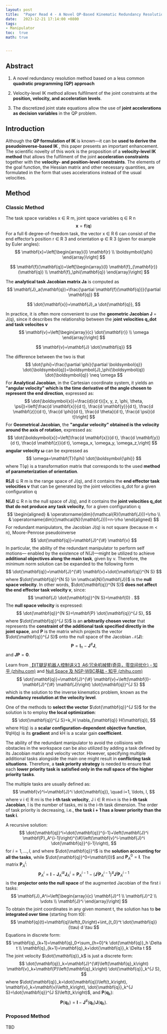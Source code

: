 ```yaml
---
layout: post
title:  "Paper Read 4 - A Novel QP-Based Kinematic Redundancy Resolution Method With Joint Constraints Satisfaction"
date:   2023-12-21 17:14:00 +0800
tags:
- Manipulator
toc:  true
math: true


---
```


## **Abstract**

1. A novel redundancy resolution method based on a less common **quadratic programming (QP) approach**

2. Velocity-level IK method allows fulfilment of the joint constraints at the **position, velocity, and acceleration levels**.

3. The discretized joint state equations allow the use of **joint accelerations as decision variables** in the QP problem.

## **Introduction**

Although the **QP formulation of IK** is known—it can be **used to derive the pseudoinverse-based IK** , this paper presents an important enhancement. The scientific novelty of this work is the proposition of a **velocity-level IK method** that allows the fulfilment of the joint **acceleration constraints** together with the **velocity- and position-level constraints**. The elements of the goal function, the Hessian matrix and other necessary quantities, are formulated in the form that uses accelerations instead of the usual velocities.

## **Method**

### **Classic Method**

The task space variables x ∈ R m, joint space variables q ∈ R n
$$
\mathbf{x}=\mathbf{f}(\mathbf{q})
$$
For a full 6 degree-of-freedom task, the vector x ∈ R 6 can consist of the end effector’s position r ∈ R 3 and orientation φ ∈ R 3 (given for example by Euler angles):
$$
\mathbf{x}=\left[\begin{array}{l}
\mathbf{r} \\
\boldsymbol{\phi}
\end{array}\right]
$$

$$
\mathbf{f}(\mathbf{q})=\left[\begin{array}{l}
\mathbf{f}_{\mathbf{r}}(\mathbf{q}) \\
\mathbf{f}_\phi(\mathbf{q})
\end{array}\right]
$$

The **analytical task Jacobian matrix Ja** is computed as
$$
\mathbf{J}_a(\mathbf{q})=\frac{\partial \mathbf{f}(\mathbf{q})}{\partial \mathbf{q}}
$$

$$
\dot{\mathbf{x}}=\mathbf{J}_a \dot{\mathbf{q}},
$$

In practice, it is often more convenient to use the **geometric Jacobian J** = J(q), since it describes the relationship between the j**oint velocities q_dot and task velocites v**
$$
\mathbf{v}=\left[\begin{array}{c}
\dot{\mathbf{r}} \\
\omega
\end{array}\right]
$$

$$
\mathbf{v}=\mathbf{J} \dot{\mathbf{q}}
$$

The difference between the two is that
$$
\dot{\phi}=\frac{\partial \phi}{\partial \boldsymbol{q}} \dot{\boldsymbol{q}}=\boldsymbol{J}_\phi(\boldsymbol{q}) \dot{\boldsymbol{q}} \neq \omega
$$
For **Analytical Jacobian**, in the Cartesian coordinate system, it yields an **"angular velocity" which is the time derivative of the angle chosen to represent the end direction**, expressed as:
$$
\dot{\boldsymbol{x}}=\frac{d}{d t}([x, y, z, \phi, \theta, \psi])=\left[\frac{d \mathbf{x}}{d t}, \frac{d \mathbf{y}}{d t}, \frac{d \mathbf{z}}{d t}, \frac{d \phi}{d t}, \frac{d \theta}{d t}, \frac{d \psi}{d t}\right]
$$
For **Geometrical Jacobian**, the **"angular velocity" obtained is the velocity around the axis of rotation**, expressed as:
$$
\dot{\boldsymbol{x}}=\left[\frac{d \mathbf{x}}{d t}, \frac{d \mathbf{y}}{d t}, \frac{d \mathbf{z}}{d t}, \omega_x, \omega_y, \omega_z,\right]
$$
**angular velocity ω** can be expressed as
$$
\omega=\mathbf{T}(\phi) \dot{\boldsymbol{\phi}}
$$
where T(φ) is a transformation matrix that corresponds to the used **method of parameterization of orientation**.



**R(J)** ⊆ R m is the range space of J(q), and it contains the **end effector task velocities v** that can be generated by the joint velocities q_dot for a given configuration q

**N(J)** ⊆ R n is the null space of J(q), and it contains the **joint velocities q_dot that do not produce any task velocity**, for a given configuration q
$$
\begin{aligned}
& \operatorname{dim}(\mathcal{R}(\mathbf{J}))=\rho \\
& \operatorname{dim}(\mathcal{N}(\mathbf{J}))=n-\rho
\end{aligned}
$$
For redundant manipulators, the Jacobian J(q) is not square (because m < n),  Moore-Penrose pseudoinverse
$$
\dot{\mathbf{q}}=\mathbf{J}^{\#} \mathbf{v}
$$
In particular, the ability of the redundant manipulator to perform self motions— enabled by the existence of N(J)—might be utilized to achieve **additional objectives along the main task**, given by v. Therefore, the minimum norm solution can be expanded to the following form
$$
\dot{\mathbf{q}}=\mathbf{J}^{\#} \mathbf{v}+\dot{\mathbf{q}}^{N S}
$$
where $\dot{\mathbf{q}}^{N S} \in \mathcal{N}(\mathbf{J})$ is the **null space velocity**. In other words, $\dot{\mathbf{q}}^{N S}$ **does not affect the end effector task velocity v**, since:
$$
\mathbf{J} \dot{\mathbf{q}}^{N S}=\mathbf{0} .
$$
The **null space velocity** is expressed:
$$
\dot{\mathbf{q}}^{N S}=\mathbf{P} \dot{\mathbf{q}}^{J S},
$$
where $\dot{\mathbf{q}}^{J S}$ is an **arbitrarily chosen vector** that represents the **constraint of the additional task specified directly in the joint space**, and $\mathbf{P}$ is the matrix which projects the vector $\dot{\mathbf{q}}^{J S}$ onto the null space of the Jacobian $\mathcal{N}(\mathbf{J})$:
$$
\mathbf{P}=\mathbf{I}_n-\mathbf{J}^{\#} \mathbf{J},
$$
and $\mathbf{J P}=\mathbf{0}$.

Learn from [【IIT腿足机器人控制讲义】A6:冗余机械臂(奇异，零空间优化) - 知乎 (zhihu.com)](https://zhuanlan.zhihu.com/p/594404266) and [Null Space 及 NSP-WBC基础 - 知乎 (zhihu.com)](https://zhuanlan.zhihu.com/p/607573167)
$$
\dot{\mathbf{q}}=\mathbf{J}^{\#} \mathbf{v}+\left(\mathbf{I}-\mathbf{J}^{\#} \mathbf{J}\right) \dot{\mathbf{q}}^{J S}
$$
which is the solution to the inverse kinematics problem, known as the **redundancy resolution at the velocity level**.

One of the methods to **select the vector** $\dot{\mathbf{q}}^{J S}$ for the solution is to employ **the local optimization**:
$$
\dot{\mathbf{q}}^{J S}=k_H \nabla_{\mathbf{q}} H(\mathbf{q}),
$$
where H(q) is a **scalar configuration-dependent objective function**, ∇qH(q) is its **gradient** and kH is a scalar gain **coefficient**.

The ability of the redundant manipulator to avoid the collisions with obstacles in the workspace can be also utilized by adding a task defined by its Jacobian matrix and velocity vector. However, specifying multiple additional tasks alongside the main one might result in **conflicting task situations**. Therefore, a **task priority strategy** is needed to ensure that each **lower priority task is satisfied only in the null space of the higher priority tasks**.

The multiple tasks are usually defined as:
$$
\mathbf{v}^i=\mathbf{J}^i \dot{\mathbf{q}}, \quad i=1, \ldots, l,
$$
where v i ∈ R mi is the **i-th task velocity**, J i ∈ R mi×n is the **i-th task Jacobian**, l is the number of tasks, mi is the i-th task dimension. The order of task priority is decreasing, i.e., **the task i + 1 has a lower priority than the task i**.

A recursive solution:
$$
\dot{\mathbf{q}}^i=\dot{\mathbf{q}}^{i-1}+\left(\mathbf{J}^i \mathbf{P}_A^{i-1}\right)^{\#}\left(\mathbf{v}^i-\mathbf{J}^i \dot{\mathbf{q}}^{i-1}\right),
$$
for $i=1, \ldots, l$, and where $\dot{\mathbf{q}}^l$ is the **solution accounting for all the tasks**, while $\dot{\mathbf{q}}^0=\mathbf{0}$ and $\mathbf{P}_A^0=\mathbf{I}$. The matrix $\mathbf{P}_A^i$:
$$
\mathbf{P}_A^i=\mathbf{I}-\mathbf{J}_A^i{ }^{\#} \mathbf{J}_A^i=\mathbf{P}_A^{i-1}-\left(\mathbf{J}^i \mathbf{P}_A^{i-1}\right)^{\#} \mathbf{J}^i \mathbf{P}_A^{i-1}
$$
is the **projector onto the null space** of the augmented Jacobian of the first i tasks:
$$
\mathbf{J}_A^i=\left[\begin{array}{c}
\mathbf{J}^1 \\
\mathbf{J}^2 \\
\vdots \\
\mathbf{J}^i
\end{array}\right]
$$
To obtain the joint coordinates in any given moment t, the solution has to **be integrated over time** (starting from t0):
$$
\mathbf{q}(t)=\mathbf{q}\left(t_0\right)+\int_{t_0}^t \dot{\mathbf{q}}(\tau) d \tau
$$
Equations in discrete form:
$$
\mathbf{q}_{k+1}=\mathbf{q}_0+\sum_{h=0}^k \dot{\mathbf{q}}_h \Delta t \\
\mathbf{q}_{k+1}=\mathbf{q}_k+\dot{\mathbf{q}}_k \Delta t
$$
The joint velocity $\dot{\mathbf{q}}_k$ is just a discrete form:
$$
\dot{\mathbf{q}}_k=\mathbf{J}^{\#}\left(\mathbf{q}_k\right) \mathbf{v}_k+\mathbf{P}\left(\mathbf{q}_k\right) \dot{\mathbf{q}}_k^{J S},
$$
where $\dot{\mathbf{q}}_k=\dot{\mathbf{q}}\left(t_k\right), \mathbf{v}_k=\mathbf{v}\left(t_k\right), \dot{\mathbf{q}}_k^{J S}=\dot{\mathbf{q}}^{J S}\left(t_k\right)$, and $\mathbf{P}\left(\mathbf{q}_k\right)$:
$$
\mathbf{P}\left(\mathbf{q}_k\right)=\mathbf{I}-\mathbf{J}^{\#}\left(\mathbf{q}_k\right) \mathbf{J}\left(\mathbf{q}_k\right) .
$$


### **Proposed Method**

TBD
